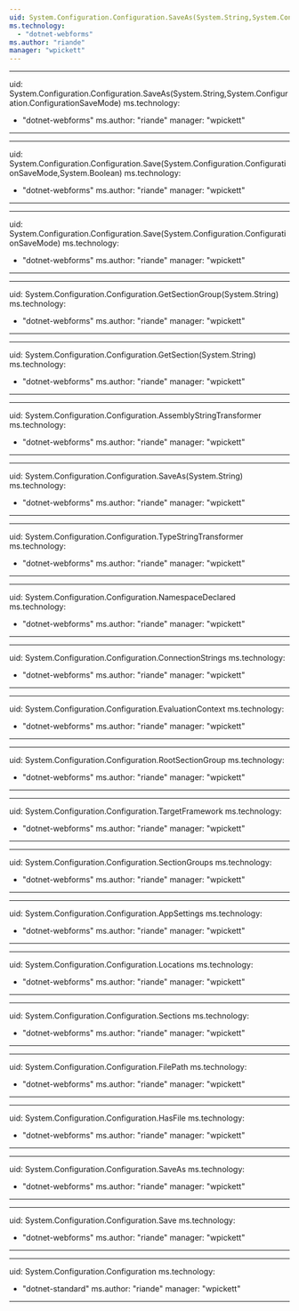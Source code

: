 ```yaml
---
uid: System.Configuration.Configuration.SaveAs(System.String,System.Configuration.ConfigurationSaveMode,System.Boolean)
ms.technology: 
  - "dotnet-webforms"
ms.author: "riande"
manager: "wpickett"
---
```


---
uid: System.Configuration.Configuration.SaveAs(System.String,System.Configuration.ConfigurationSaveMode)
ms.technology: 
  - "dotnet-webforms"
ms.author: "riande"
manager: "wpickett"
---

---
uid: System.Configuration.Configuration.Save(System.Configuration.ConfigurationSaveMode,System.Boolean)
ms.technology: 
  - "dotnet-webforms"
ms.author: "riande"
manager: "wpickett"
---

---
uid: System.Configuration.Configuration.Save(System.Configuration.ConfigurationSaveMode)
ms.technology: 
  - "dotnet-webforms"
ms.author: "riande"
manager: "wpickett"
---

---
uid: System.Configuration.Configuration.GetSectionGroup(System.String)
ms.technology: 
  - "dotnet-webforms"
ms.author: "riande"
manager: "wpickett"
---

---
uid: System.Configuration.Configuration.GetSection(System.String)
ms.technology: 
  - "dotnet-webforms"
ms.author: "riande"
manager: "wpickett"
---

---
uid: System.Configuration.Configuration.AssemblyStringTransformer
ms.technology: 
  - "dotnet-webforms"
ms.author: "riande"
manager: "wpickett"
---

---
uid: System.Configuration.Configuration.SaveAs(System.String)
ms.technology: 
  - "dotnet-webforms"
ms.author: "riande"
manager: "wpickett"
---

---
uid: System.Configuration.Configuration.TypeStringTransformer
ms.technology: 
  - "dotnet-webforms"
ms.author: "riande"
manager: "wpickett"
---

---
uid: System.Configuration.Configuration.NamespaceDeclared
ms.technology: 
  - "dotnet-webforms"
ms.author: "riande"
manager: "wpickett"
---

---
uid: System.Configuration.Configuration.ConnectionStrings
ms.technology: 
  - "dotnet-webforms"
ms.author: "riande"
manager: "wpickett"
---

---
uid: System.Configuration.Configuration.EvaluationContext
ms.technology: 
  - "dotnet-webforms"
ms.author: "riande"
manager: "wpickett"
---

---
uid: System.Configuration.Configuration.RootSectionGroup
ms.technology: 
  - "dotnet-webforms"
ms.author: "riande"
manager: "wpickett"
---

---
uid: System.Configuration.Configuration.TargetFramework
ms.technology: 
  - "dotnet-webforms"
ms.author: "riande"
manager: "wpickett"
---

---
uid: System.Configuration.Configuration.SectionGroups
ms.technology: 
  - "dotnet-webforms"
ms.author: "riande"
manager: "wpickett"
---

---
uid: System.Configuration.Configuration.AppSettings
ms.technology: 
  - "dotnet-webforms"
ms.author: "riande"
manager: "wpickett"
---

---
uid: System.Configuration.Configuration.Locations
ms.technology: 
  - "dotnet-webforms"
ms.author: "riande"
manager: "wpickett"
---

---
uid: System.Configuration.Configuration.Sections
ms.technology: 
  - "dotnet-webforms"
ms.author: "riande"
manager: "wpickett"
---

---
uid: System.Configuration.Configuration.FilePath
ms.technology: 
  - "dotnet-webforms"
ms.author: "riande"
manager: "wpickett"
---

---
uid: System.Configuration.Configuration.HasFile
ms.technology: 
  - "dotnet-webforms"
ms.author: "riande"
manager: "wpickett"
---

---
uid: System.Configuration.Configuration.SaveAs
ms.technology: 
  - "dotnet-webforms"
ms.author: "riande"
manager: "wpickett"
---

---
uid: System.Configuration.Configuration.Save
ms.technology: 
  - "dotnet-webforms"
ms.author: "riande"
manager: "wpickett"
---

---
uid: System.Configuration.Configuration
ms.technology: 
  - "dotnet-standard"
ms.author: "riande"
manager: "wpickett"
---
